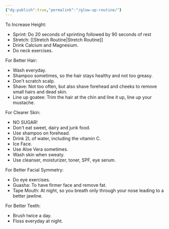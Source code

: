 ```yaml
---
{"dg-publish":true,"permalink":"/glow-up-routine/"}
---
```



To Increase Height:
- Sprint: Do 20 seconds of sprinting followed by 90 seconds of rest
- Stretch: [[Stretch Routine\|Stretch Routine]]
- Drink Calcium and Magnesium.
- Do neck exercises.

For Better Hair:
- Wash everyday.
- Shampoo sometimes, so the hair stays healthy and not too greasy.
- Don't scratch scalp.
- Shave: Not too often, but also shave forehead and cheeks to remove small hairs and dead skin.
- Line up goatee: Trim the hair at the chin and line it up, line up your mustache.

For Clearer Skin:
- NO SUGAR!
- Don't eat sweet, dairy and junk food.
- Use shampoo on forehead.
- Drink 2L of water, including the vitamin C.
- Ice Face.
- Use Aloe Vera sometimes.
- Wash skin when sweaty.
- Use cleanser, moisturizer, toner, SPF, eye serum.

For Better Facial Symmetry:
- Do eye exercises.
- Guasha: To have firmer face and remove fat.
- Tape Mouth: At night, so you breath only through your nose leading to a better jawline.

For Better Teeth:
- Brush twice a day.
- Floss everyday at night.

